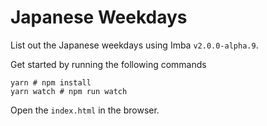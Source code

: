 # Japanese Weekdays

List out the Japanese weekdays using Imba `v2.0.0-alpha.9`.

Get started by running the following commands

```
yarn # npm install
yarn watch # npm run watch
```

Open the `index.html` in the browser.
